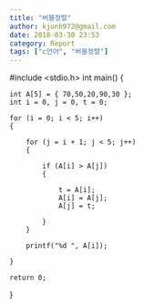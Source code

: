 ```yaml
---
title: "버블정렬"
author: kjunh972@gmail.com
date: 2018-03-30 23:53
category: Report
tags: ["c언어", "버블정렬"]
---
```


#include <stdio.h>
int main()
{

	int A[5] = { 70,50,20,90,30 };
	int i = 0, j = 0, t = 0;

	for (i = 0; i < 5; i++)
	{

		for (j = i + 1; j < 5; j++)
		{

			if (A[i] > A[j])
			{

				t = A[i];
				A[i] = A[j];
				A[j] = t;

			}
		}

		printf("%d ", A[i]);

	}

	return 0;
}
